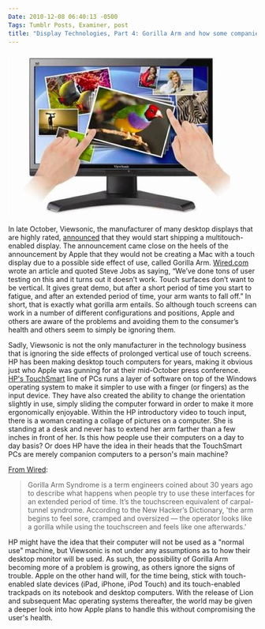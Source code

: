 ```yaml
---
Date: 2010-12-08 06:40:13 -0500
Tags: Tumblr Posts, Examiner, post
title: "Display Technologies, Part 4: Gorilla Arm and how some companies are ignoring it"
---
```


![In general use computing, this position is just uncomfortable.][image-1]

In late October, Viewsonic, the manufacturer of many desktop displays that are highly rated, [announced][1] that they would start shipping a multitouch-enabled display. The announcement came close on the heels of the announcement by Apple that they would not be creating a Mac with a touch display due to a possible side effect of use, called Gorilla Arm. [Wired.com][2] wrote an article and quoted Steve Jobs as saying, “We’ve done tons of user testing on this and it turns out it doesn’t work. Touch surfaces don’t want to be vertical. It gives great demo, but after a short period of time you start to fatigue, and after an extended period of time, your arm wants to fall off.” In short, that is exactly what gorilla arm entails. So although touch screens can work in a number of different configurations and positions, Apple and others are aware of the problems and avoiding them to the consumer’s health and others seem to simply be ignoring them.

Sadly, Viewsonic is not the only manufacturer in the technology business that is ignoring the side effects of prolonged vertical use of touch screens. HP has been making desktop touch computers for years, making it obvious just who Apple was gunning for at their mid-October press conference. [HP's TouchSmart][3] line of PCs runs a layer of software on top of the Windows operating system to make it simpler to use with a finger (or fingers) as the input device. They have also created the ability to change the orientation slightly in use, simply sliding the computer forward in order to make it more ergonomically enjoyable. Within the HP introductory video to touch input, there is a woman creating a collage of pictures on a computer. She is standing at a desk and never has to extend her arm farther than a few inches in front of her. Is this how people use their computers on a day to day basis? Or does HP have the idea in their heads that the TouchSmart PCs are merely companion computers to a person's main machine?

[From Wired][4]:

> Gorilla Arm Syndrome is a term engineers coined about 30 years ago to describe what happens when people try to use these interfaces for an extended period of time. It’s the touchscreen equivalent of carpal-tunnel syndrome. According to the New Hacker’s Dictionary, 'the arm begins to feel sore, cramped and oversized — the operator looks like a gorilla while using the touchscreen and feels like one afterwards.'

HP might have the idea that their computer will not be used as a "normal use" machine, but Viewsonic is not under any assumptions as to how their desktop monitor will be used. As such, the possibility of Gorilla Arm becoming more of a problem is growing, as others ignore the signs of trouble. Apple on the other hand will, for the time being, stick with touch-enabled slate devices (iPad, iPhone, iPod Touch) and its touch-enabled trackpads on its notebook and desktop computers. With the release of Lion and subsequent Mac operating systems thereafter, the world may be given a deeper look into how Apple plans to handle this without compromising the user's health.

[1]:	http://www.engadget.com/2010/10/24/viewsonic-vx2258wm-22-inch-multitouch-display-hits-stores-in-eur/
[2]:	http://www.wired.com/gadgetlab/2010/10/gorilla-arm-multitouch/
[3]:	http://www.hp.com/united-states/campaigns/touchsmart/
[4]:	http://www.wired.com/gadgetlab/2010/10/gorilla-arm-multitouch/

[image-1]:	/public/assets/examiner/ef6bb292c1547ef279f8cf263fc585c8.jpg